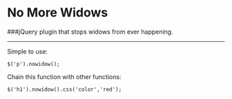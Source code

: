 No More Widows
==============

###jQuery plugin that stops widows from ever happening.

***

Simple to use:

    $('p').nowidow();

Chain this function with other functions:

    $('h1').nowidow().css('color','red');

